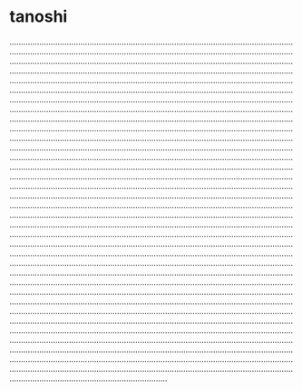 # tanoshi
.........................................................................................................................................................................................................................................................................................................................................................................................................................................................................................................................................................................................................................................................................................................................................................................................................................................................................................................................................................................................................................................................................................................................................................................................................................................................................................................................................................................................................................................................................................................................................................................................................................................................................................................................................................................................................................................................................................................................................................................................................................................................................................................................................................................................................................................................................................................................................................................................................................................................................................................................................................................................................................................................................................................................................................................................................................................................................................................................................................................................................................................................................................................................................................................................................................................................................................................................................................................................................................................................................................................................................................................................................................................................................................................................................................................................................................................................................................................................................................................................................................................................................................................................................................................................................................................................................................................................................................................................................................................................................................................................................................................................